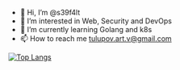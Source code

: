 - 👋 Hi, I’m @s39f4lt
- 👀 I’m interested in Web, Security and DevOps
- 🌱 I’m currently learning Golang and k8s
- 📫 How to reach me tulupov.art.v@gmail.com

[![Top Langs](https://github-readme-stats.vercel.app/api/top-langs/?username=s39f4lt&show_icons=true&layout=compact&theme=transparent)](https://github.com/anuraghazra/github-readme-stats)
